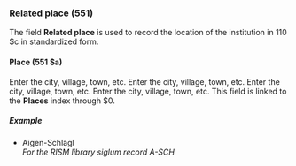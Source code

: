 ### Related place (551)

The field **Related place** is used to record the location of the institution in 110 $c in standardized form.

#### Place (551 $a)

Enter the city, village, town, etc. Enter the city, village, town, etc. Enter the city, village, town, etc. Enter the city, village, town, etc. This field is linked to the **Places** index through $0.

##### Example

- Aigen-Schlägl  
  _For the RISM library siglum record A-SCH_
